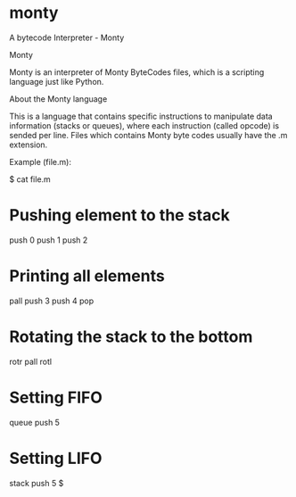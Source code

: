 # monty
A bytecode Interpreter - Monty


Monty

Monty is an interpreter of Monty ByteCodes files, which is a scripting language just like Python.

About the Monty language

This is a language that contains specific instructions to manipulate data information (stacks or queues), where each instruction (called opcode) is sended per line. Files which contains Monty byte codes usually have the .m extension.

Example (file.m):


$ cat file.m
# Pushing element to the stack
push 0
push 1
push 2
# Printing all elements
pall
push 3
push 4
pop
# Rotating the stack to the bottom
rotr
pall
rotl
# Setting FIFO
queue
push 5
# Setting LIFO
stack
push 5
$


